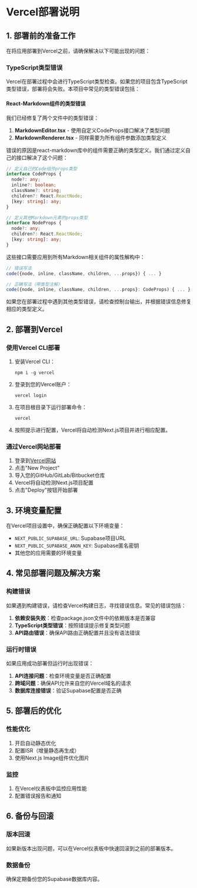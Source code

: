 # Vercel部署说明

## 1. 部署前的准备工作

在将应用部署到Vercel之前，请确保解决以下可能出现的问题：

### TypeScript类型错误

Vercel在部署过程中会进行TypeScript类型检查。如果您的项目包含TypeScript类型错误，部署将会失败。本项目中常见的类型错误包括：

#### React-Markdown组件的类型错误

我们已经修复了两个文件中的类型错误：

1. **MarkdownEditor.tsx** - 使用自定义CodeProps接口解决了类型问题
2. **MarkdownRenderer.tsx** - 同样需要为所有组件参数添加类型定义

错误的原因是react-markdown库中的组件需要正确的类型定义。我们通过定义自己的接口解决了这个问题：

```typescript
// 定义自己的Code组件props类型
interface CodeProps {
  node?: any;
  inline?: boolean;
  className?: string;
  children?: React.ReactNode;
  [key: string]: any;
}

// 定义其他Markdown元素的props类型
interface NodeProps {
  node?: any;
  children?: React.ReactNode;
  [key: string]: any;
}
```

这些接口需要应用到所有Markdown相关组件的属性解构中：

```typescript
// 错误写法
code({node, inline, className, children, ...props}) { ... }

// 正确写法（带类型注解）
code({node, inline, className, children, ...props}: CodeProps) { ... }
```

如果您在部署过程中遇到其他类型错误，请检查控制台输出，并根据错误信息修复相应的类型定义。

## 2. 部署到Vercel

### 使用Vercel CLI部署

1. 安装Vercel CLI：
   ```
   npm i -g vercel
   ```

2. 登录到您的Vercel账户：
   ```
   vercel login
   ```

3. 在项目根目录下运行部署命令：
   ```
   vercel
   ```

4. 按照提示进行配置，Vercel将自动检测Next.js项目并进行相应配置。

### 通过Vercel网站部署

1. 登录到[Vercel网站](https://vercel.com)
2. 点击"New Project"
3. 导入您的GitHub/GitLab/Bitbucket仓库
4. Vercel将自动检测Next.js项目配置
5. 点击"Deploy"按钮开始部署

## 3. 环境变量配置

在Vercel项目设置中，确保正确配置以下环境变量：

- `NEXT_PUBLIC_SUPABASE_URL`: Supabase项目URL
- `NEXT_PUBLIC_SUPABASE_ANON_KEY`: Supabase匿名密钥
- 其他您的应用需要的环境变量

## 4. 常见部署问题及解决方案

### 构建错误

如果遇到构建错误，请检查Vercel构建日志，寻找错误信息。常见的错误包括：

1. **依赖安装失败**：检查package.json文件中的依赖版本是否兼容
2. **TypeScript类型错误**：按照错误提示修复类型问题
3. **API路由错误**：确保API路由正确配置并且没有语法错误

### 运行时错误

如果应用成功部署但运行时出现错误：

1. **API连接问题**：检查环境变量是否正确配置
2. **跨域问题**：确保API允许来自您的Vercel域名的请求
3. **数据库连接错误**：验证Supabase配置是否正确

## 5. 部署后的优化

### 性能优化

1. 开启自动静态优化
2. 配置ISR（增量静态再生成）
3. 使用Next.js Image组件优化图片

### 监控

1. 在Vercel仪表板中监控应用性能
2. 配置错误报告和通知

## 6. 备份与回滚

### 版本回滚

如果新版本出现问题，可以在Vercel仪表板中快速回滚到之前的部署版本。

### 数据备份

确保定期备份您的Supabase数据库内容。 